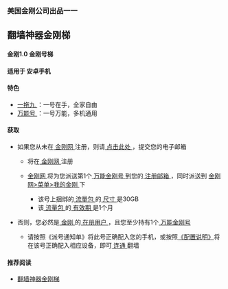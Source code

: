 ### 美国金刚公司出品一一
## 翻墙神器金刚梯
#### 金刚1.0 金刚号梯
#### 适用于 安卓手机

#### 特色
  - [ 一拖九 ](https://a2zitpro.github.io/web/一拖九)：一号在手，全家自由
  - [ 万能号 ](https://a2zitpro.github.io/web/万能金刚号)：一号万能，多机通用

  
#### 获取
- 如果您从未在[ 金刚网 ]()注册，则请[ 点击此处 ](https://a2zitpro.github.io/web/l2_reg)，提交您的电子邮箱
  - 将在[ 金刚网 ](https://a2zitpro.github.io/web/金刚中文网)注册
  - [ 金刚网 ](https://a2zitpro.github.io/web/金刚中文网)将为您派送第1个[ 万能金刚号 ](https://a2zitpro.github.io/web/万能金刚号)到您的[ 注册邮箱 ](https://a2zitpro.github.io/web/注册邮箱)，同时派送到 [ 金刚网>菜单>我的金刚 ](https://atozitpro.net/zh/myaccount/)下

    - 该号上捆绑的[ 流量包 ]()的[ 尺寸 ]()是30GB
    - 该[ 流量包 ]()的[ 有效期 ]()是1个月

- 否则，您必然是[ 金刚 ]()的[ 在册用户 ]()，且您至少持有1个[ 万能金刚号 ]()
  - 请按照《派号通知单》将此号正确配入您的手机，或按照[《配置说明》]()将在该号正确配入相应设备，即可[ 连通 ]()翻墙


#### 推荐阅读
- [翻墙神器金刚梯](https://a2zitpro.github.io/web/dlb)
